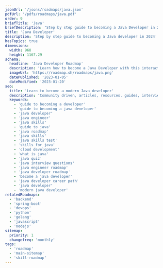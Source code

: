 ```yaml
---
jsonUrl: '/jsons/roadmaps/java.json'
pdfUrl: '/pdfs/roadmaps/java.pdf'
order: 9
briefTitle: 'Java'
briefDescription: 'Step by step guide to becoming a Java Developer in 2024'
title: 'Java Developer'
description: 'Step by step guide to becoming a Java developer in 2024'
hasTopics: true
dimensions:
  width: 968
  height: 1167.29
schema:
  headline: 'Java Developer Roadmap'
  description: 'Learn how to become a Java Developer with this interactive step by step guide in 2024. We also have resources and short descriptions attached to the roadmap items so you can get everything you want to learn in one place.'
  imageUrl: 'https://roadmap.sh/roadmaps/java.png'
  datePublished: '2023-01-05'
  dateModified: '2023-01-20'
seo:
  title: 'Learn to become a modern Java developer'
  description: 'Community driven, articles, resources, guides, interview questions, quizzes for java development. Learn to become a modern Java developer by following the steps, skills, resources and guides listed in this roadmap.'
  keywords:
    - 'guide to becoming a developer'
    - 'guide to becoming a java developer'
    - 'java developer'
    - 'java engineer'
    - 'java skills'
    - 'guide to java'
    - 'java roadmap'
    - 'java skills'
    - 'java skills test'
    - 'skills for java'
    - 'cloud development'
    - 'what is java'
    - 'java quiz'
    - 'java interview questions'
    - 'java engineer roadmap'
    - 'java developer roadmap'
    - 'become a java developer'
    - 'java developer career path'
    - 'java developer'
    - 'modern java developer'
relatedRoadmaps:
  - 'backend'
  - 'spring-boot'
  - 'devops'
  - 'python'
  - 'golang'
  - 'javascript'
  - 'nodejs'
sitemap:
  priority: 1
  changefreq: 'monthly'
tags:
  - 'roadmap'
  - 'main-sitemap'
  - 'skill-roadmap'
---
```

